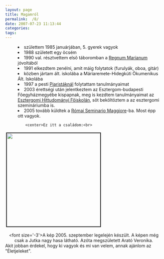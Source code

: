 ```yaml
---
layout: page
title: Magamról
permalink:  /8/ 
date: 2007-07-23 11:13:44
categories:   
tags:   
---
```

<dir>
             <li>születtem 1985 januárjában, 5. gyerek vagyok
             <li>1988 született egy öcsém
             <li>1990 val. résztvettem elsõ táboromban a <a href='http://www.regnum.hu'>Regnum Marianum</a> jóvoltából
             <li>1991 elkezdtem zenélni, amit máig folytatok (furulyák, oboa, gitár)
             <li>közben jártam ált. iskolába a Máriaremete-Hidegkúti Ökumenikus Ált. Iskolába
             <li>1997 a pesti <a href='http://www.piar.hu'>Piaristáknál</a> folytattam tanulmányaimat
             <li>2003 érettségi után jelentkeztem az Esztergom-budapesti Fõegyházmegyébe kispapnak, meg is kezdtem tanulmányaimat az <a href='http://www.ehf.hu'>Esztergomi Hittudományi Fõiskolán</a>,
             sõt beköltöztem a az esztergomi szemináriumba is.
             <li>2005 tovább küldtek a <a href='http://www.seminarioromano.it'>Római Seminario Maggiore</a>-ba. Most épp ott vagyok.</dir>

             <center>Ez itt a családom:<br>
<img  src='../eleklaszlo/kepek/nagy/beszamolok/rolam/csaladifoto_kicsi.jpg' width='300' valign='top' hspace='3' vspace='3' border='2'><center>
             <font size=\'-3\'>A kép 2005. szeptember legelején készült. A képen még csak a Jutka nagy hasa látható. Azóta megszületett Arató Veronika.</font>
             </center>
             Akit jobban érdekel, hogy ki vagyok és mi van velem, annak ajánlom az "Életjeleket".